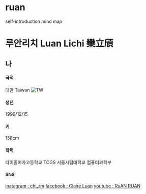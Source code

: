 # ruan
self-introduction mind map

# 루안리치 Luan Lichi 欒立頎
## 나
#### 국적
대만 Taiwan
![TW](http://thefactfile-lxh7vfdm.stackpathdns.com/wp-content/uploads/2016/04/Map-of-Taiwan.png)
#### 생년
1999/12/15
#### 키
158cm
#### 학력
타이중여자고등학교 TCGS
서울시립대학교 컴퓨터과학부
#### SNS
[inatagram : chi_rm](http://instagram.com/chi_rm)
[facebook : Claire Luan](https://www.facebook.com/profile.php?id=100001259964047)
[youtube : RuAN RUAN](https://www.youtube.com/channel/UCkgYuPLbCXadpVhIv9rj6og?view_as=subscriber)

